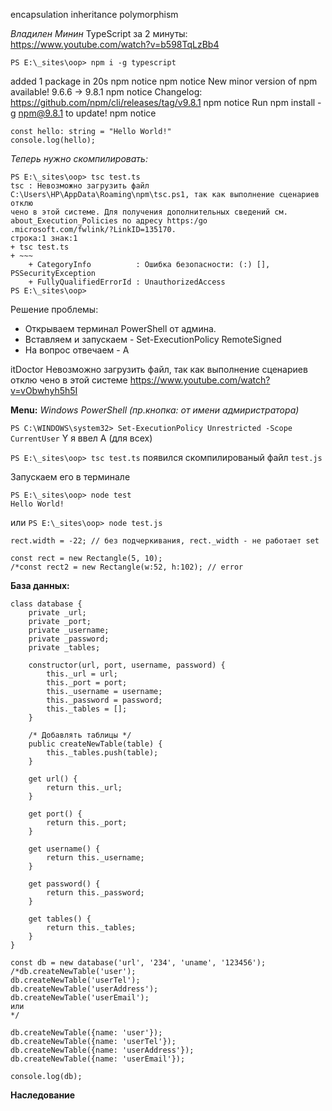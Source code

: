 encapsulation inheritance polymorphism

*Владилен Минин*
TypeScript за 2 минуты:
https://www.youtube.com/watch?v=b598TqLzBb4


`PS E:\_sites\oop> npm i -g typescript`

added 1 package in 20s
npm notice 
npm notice New minor version of npm available! 9.6.6 -> 9.8.1
npm notice Changelog: https://github.com/npm/cli/releases/tag/v9.8.1
npm notice Run npm install -g npm@9.8.1 to update!
npm notice 

```
const hello: string = "Hello World!"
console.log(hello);
```
*Теперь нужно скомпилировать:*
```
PS E:\_sites\oop> tsc test.ts
tsc : Невозможно загрузить файл C:\Users\HP\AppData\Roaming\npm\tsc.ps1, так как выполнение сценариев отклю
чено в этой системе. Для получения дополнительных сведений см. about_Execution_Policies по адресу https:/go 
.microsoft.com/fwlink/?LinkID=135170.
строка:1 знак:1
+ tsc test.ts
+ ~~~
    + CategoryInfo          : Ошибка безопасности: (:) [], PSSecurityException
    + FullyQualifiedErrorId : UnauthorizedAccess
PS E:\_sites\oop> 
```


Решение проблемы:
- Открываем терминал PowerShell от админа.
- Вставляем и запускаем - Set-ExecutionPolicy RemoteSigned
- На вопрос отвечаем - A



itDoctor 
Невозможно загрузить файл, так как выполнение сценариев отклю
чено в этой системе
https://www.youtube.com/watch?v=vObwhyh5h5I

**Menu:**
*Windows PowerShell (пр.кнопка: от имени адмиристратора)*

`PS C:\WINDOWS\system32> Set-ExecutionPolicy Unrestricted -Scope CurrentUser`
Y
я ввел A (для всех)

`PS E:\_sites\oop> tsc test.ts`
появился скомпилированый файл
`test.js`

Запускаем его в терминале
```
PS E:\_sites\oop> node test   
Hello World!
```
или
`PS E:\_sites\oop> node test.js`

```
rect.width = -22; // без подчеркивания, rect._width - не работает set

const rect = new Rectangle(5, 10);
/*const rect2 = new Rectangle(w:52, h:102); // error
```

**База данных:**
```
class database {
    private _url;
    private _port;
    private _username;
    private _password;
    private _tables;

    constructor(url, port, username, password) {
        this._url = url;
        this._port = port;
        this._username = username;
        this._password = password;
        this._tables = [];
    }

    /* Добавлять таблицы */
    public createNewTable(table) {
        this._tables.push(table);
    }

    get url() {
        return this._url;
    }

    get port() {
        return this._port;
    }

    get username() {
        return this._username;
    }

    get password() {
        return this._password;
    }

    get tables() {
        return this._tables;
    }
}

const db = new database('url', '234', 'uname', '123456');
/*db.createNewTable('user');
db.createNewTable('userTel');
db.createNewTable('userAddress');
db.createNewTable('userEmail');
или
*/

db.createNewTable({name: 'user'});
db.createNewTable({name: 'userTel'});
db.createNewTable({name: 'userAddress'});
db.createNewTable({name: 'userEmail'});

console.log(db);

```


**Наследование**

